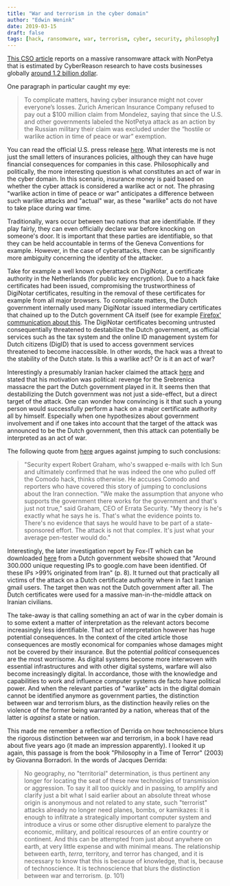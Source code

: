 ```yaml
---
title: "War and terrorism in the cyber domain"
author: "Edwin Wenink"
date: 2019-03-15
draft: false
tags: [hack, ransomware, war, terrorism, cyber, security, philosophy]
---
```


[This CSO article](https://www.csoonline.com/article/3345967/is-the-world-ready-for-the-next-big-ransomware-attack.html) reports on a massive ransomware attack with NonPetya that is estimated by CyberReason research to have costs businesses globally [around 1.2 billion dollar](https://www.cybereason.com/blog/notpetya-costs-companies-1.2-billion-in-revenue).

One paragraph in particular caught my eye:

> To complicate matters, having cyber insurance might not cover everyone’s losses. Zurich American Insurance Company refused to pay out a \$100 million claim from Mondelez, saying that since the U.S. and other governments labeled the NotPetya attack as an action by the Russian military their claim was excluded under the “hostile or warlike action in time of peace or war” exemption.

You can read the official U.S. press release [here](https://www.whitehouse.gov/briefings-statements/statement-press-secretary-25/). 
What interests me is not just the small letters of insurances policies, although they can have huge financial consequences for companies in this case.
Philosophically and politically, the more interesting question is what constitutes an act of war in the cyber domain.
In this scenario, insurance money is paid based on whether the cyber attack is considered a warlike act or not.
The phrasing "warlike action in time of peace or war" anticipates a difference between such warlike attacks and "actual" war, as these "warlike" acts do not have to take place during war time.

Traditionally, wars occur between two nations that are identifiable.
If they play fairly, they can even officially declare war before knocking on someone's door. 
It is important that these parties are identifiable, so that they can be held accountable in terms of the Geneva Conventions for example.
However, in the case of cyberattacks, there can be significantly more ambiguity concerning the identity of the attacker.

Take for example a well known cyberattack on DigiNotar, a certificate authority in the Netherlands (for public key encryption). 
Due to a hack fake certificates had been issued, compromising the trustworthiness of DigiNotar certificates, resulting in the removal of these certificates for example from all major browsers. 
To complicate matters, the Dutch government internally used many DigiNotar issued intermediary certificates that chained up to the Dutch government CA itself (see for example [Firefox' communication about this](https://blog.mozilla.org/security/2011/09/02/diginotar-removal-follow-up/).
The DigiNotar certificates becoming untrusted consequentially threatened to destabilize the Dutch government, as official services such as the tax system and the online ID management system for Dutch citizens (DigID) that is used to access government services threatened to become inaccessible. 
In other words, the hack was a threat to the stability of the Dutch state.
Is this a warlike act? Or is it an act of war?

Interestingly a presumably Iranian hacker claimed the attack [here](https://pastebin.com/1AxH30em) and stated that his motivation was political: revenge for the Srebrenica massacre the part the Dutch government played in it. 
It seems then that destabilizing the Dutch government was not just a side-effect, but a direct target of the attack.
One can wonder how convincing is it that such a young person would successfully perform a hack on a major certificate authority all by himself. 
Especially when one hypothesizes about government involvement and if one takes into account that the target of the attack was announced to be the Dutch government, then this attack can potentially be interpreted as an act of war.

The following quote from [here](https://www.computerworld.com/article/2507509/comodo-hacker-claims-another-certificate-authority.html) argues against jumping to such conclusions:

> "Security expert Robert Graham, who's swapped e-mails with Ich Sun and ultimately confirmed that he was indeed the one who pulled off the Comodo hack, thinks otherwise. He accuses Comodo and reporters who have covered this story of jumping to conclusions about the Iran connection. "We make the assumption that anyone who supports the government there works for the government and that's just not true," said Graham, CEO of Errata Security. "My theory is he's exactly what he says he is. That's what the evidence points to. There's no evidence that says he would have to be part of a state-sponsored effort. The attack is not that complex. It's just what your average pen-tester would do."

Interestingly, the later investigation report by Fox-IT which can be downloaded [here](https://www.rijksoverheid.nl/bestanden/documenten-en-publicaties/rapporten/2011/09/05/diginotar-public-report-version-1/rapport-fox-it-operation-black-tulip-v1-0.pdf) from a Dutch government website showed that "Around 300.000 unique requesting IPs to google.com have been identified. Of these IPs \>99% originated from Iran" (p. 8). 
It turned out that practically all victims of the attack on a Dutch certificate authority where in fact Iranian gmail users. 
The target then was not the Dutch government after all. The Dutch certificates were used for a massive man-in-the-middle attack on Iranian civilians.

The take-away is that calling something an act of war in the cyber domain is to some extent a matter of interpretation as the relevant actors become increasingly less identifiable.
That act of interpretation however has huge potential consequences.
In the context of the cited article those consequences are mostly economical for companies whose damages might not be covered by their insurance. 
But the potential *political* consequences are the most worrisome. 
As digital systems become more interwoven with essential infrastructures and with other digital systems, warfare will also become increasingly digital.
In accordance, those with the knowledge and capabilities to work and influence computer systems de facto have political power.
And when the relevant parties of "warlike" acts in the digital domain cannot be identified anymore as government parties, the distinction between war and terrorism blurs, as the distinction heavily relies on the violence of the former being warranted *by* a nation, whereas that of the latter is *against* a state or nation.

This made me remember a reflection of Derrida on how technoscience blurs the rigorous distinction between war and terrorism, in a book I have read about five years ago (it made an impression apparently). 
I looked it up again, this passage is from the book "Philosophy in a Time of Terror" (2003) by Giovanna Borradori. 
In the words of Jacques Derrida:

> No geography, no "territorial" determination, is thus pertinent any longer for locating the seat of these new technolgies of transmission or aggression. To say it all too quickly and in passing, to amplify and clarify just a bit what I said earlier about an absolute threat whose origin is anonymous and not related to any state, such "terrorist" attacks already no longer need planes, bombs, or kamikazes: it is enough to infiltrate a strategically important computer system and introduce a virus or some other disruptive element to paralyze the economic, military, and political resources of an entire country or continent. And this can be attempted from just about anywhere on earth, at very little expense and with minimal means. The relationship between earth, *terra*, territory, and terror has changed, and it is necessary to know that this is because of knowledge, that is, because of technoscience. It is technoscience that blurs the distinction between war and terrorism. (p. 101)

